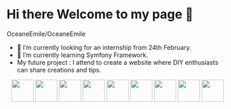 # Hi there  Welcome to my page 👋

OceaneEmile/OceaneEmile


- 🔭 I’m currently looking for an internship from 24th February.
- 🌱 I’m currently learning Symfony Framework.
- My future project : I attend to create a website where DIY enthusiasts can share creations and tips.

<p align="center">
  <img src="https://cdn.jsdelivr.net/gh/devicons/devicon/icons/html5/html5-original-wordmark.svg" width="50">
  <img src="https://cdn.jsdelivr.net/gh/devicons/devicon/icons/javascript/javascript-original.svg" width="50">
  <img src="https://cdn.jsdelivr.net/gh/devicons/devicon/icons/github/github-original.svg" width="50">
  <img src="https://cdn.jsdelivr.net/gh/devicons/devicon/icons/php/php-original.svg" width="50">
  <img src="https://cdn.jsdelivr.net/gh/devicons/devicon/icons/mysql/mysql-original-wordmark.svg" width="50">
  <img src="https://cdn.jsdelivr.net/gh/devicons/devicon/icons/css3/css3-original-wordmark.svg" width="50">
  <img src="https://cdn.jsdelivr.net/gh/devicons/devicon/icons/symfony/symfony-original.svg" width="50">
  <img src="https://cdn.jsdelivr.net/gh/devicons/devicon/icons/laravel/laravel-plain-wordmark.svg" width="50">
  <img src="https://cdn.jsdelivr.net/gh/devicons/devicon/icons/bootstrap/bootstrap-original-wordmark.svg" width="50">
</p>
